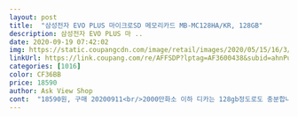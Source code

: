 ```yaml
---
layout: post 
title:  "삼성전자 EVO PLUS 마이크로SD 메모리카드 MB-MC128HA/KR, 128GB" 
description: 삼성전자 EVO PLUS 마 ..
date: 2020-09-19 07:42:02 
img: https://static.coupangcdn.com/image/retail/images/2020/05/15/16/3/1f952202-bd85-4f11-b0f5-0f816ded3e11.jpg 
linkUrl: https://link.coupang.com/re/AFFSDP?lptag=AF3600438&subid=ahnPublicAsk&pageKey=1583335377&itemId=2706564239&vendorItemId=70696855159&traceid=V0-113-787d1b67efc24e99 
categories: [1016] 
color: CF36BB 
price: 18590 
author: Ask View Shop 
cont:  "18590원, 구매 20200911<br/>2000만화소 이하 디카는 128gb정도로도 충분합니다.<br/><br/>RAW파일로 저장을 해도 5000컷 정도 찍을수 있는 용량이거든요.<br/><br/>sd카드는 역시 삼성이죠.<br/><br/>갑자기 데이터가 다 날아가면 큰일이니까, 이런 제품은 가장 믿을 수 있는 걸 구매해야 하는 겁니다.<br/><br/>구매 후 몇달 째 만족하며 쓰고 있습니다<br/>구매하시는 분들은 처음 포장에서 개봉하실 때 조심조심 꺼내시길 바랍니다<br/>급하게 디카 메모리가 필요하게 되어 구입했습니다.<br/><br/>배송만 빠르다면 더 생각할 필요없이 이쪽을 선택해도 무방하겠습니다.<br/><br/>삼성의 메모리카드야 더 품질을 이야기 할필요가 없으니,<br/>새삼 쿠팡의 로켓배송이 참 좋구나하고 다시 생각하게 되었습니다.<br/><br/>심지어 가운데 부러진 것도 사용에는 지장없이 간간히 데이터 옮길 때 사용 중입니다<br/>쓰기 속도가 예전에는 90MB/s였는데 신형은 60MB/s로 변경되었다고 합니다.<br/><br/>아무튼 신형 제품으로 받았습니다.<br/><br/>안녕하세요,<br/>여튼 대용량에 이 가격에 아주 만족스럽습니다<br/>예전 제품이 뻥스펙인지 신형 제품이 안정성 등을 이유로 스펙을 진짜로 낮춘건지는 모르겠습니다.<br/><br/>저는 영상보다 사진을 위주로 촬영하기에 용량이 적다고 생각하진 않습니다만,<br/>처음에 포장 플라스틱에서 꺼낼때 너무 힘주다보니 부러져서 재구매 하였습니다<br/>타사 제품과 고민하다가 삼성으로 구매했는데 후회 없이 사용 중입니다<br/>혹시 4K 영상 위주의 촬영을 한다면 256gb로 선택하는 것이 맞겠습니다.<br/><br/>" 
---
```

